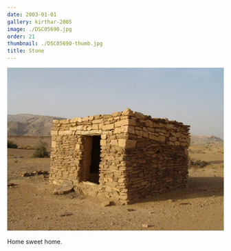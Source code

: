 ```yaml
---
date: 2003-01-01
gallery: kirthar-2005
image: ./DSC05690.jpg
order: 21
thumbnail: ./DSC05690-thumb.jpg
title: Stone
---
```


![Stone](./DSC05690.jpg)

Home sweet home.